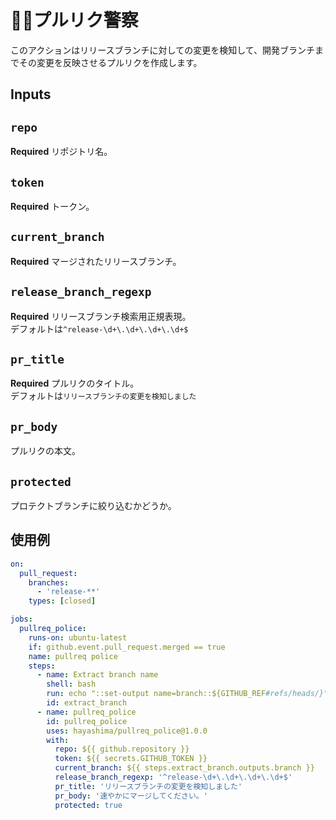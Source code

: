 # 👮‍♂️プルリク警察

このアクションはリリースブランチに対しての変更を検知して、開発ブランチまでその変更を反映させるプルリクを作成します。

## Inputs

## `repo`
**Required** リポジトリ名。  

## `token`
**Required** トークン。  

## `current_branch`
**Required** マージされたリリースブランチ。  

## `release_branch_regexp`
**Required** リリースブランチ検索用正規表現。  
デフォルトは`^release-\d+\.\d+\.\d+\.\d+$`

## `pr_title`
**Required** プルリクのタイトル。  
デフォルトは`リリースブランチの変更を検知しました`

## `pr_body`
プルリクの本文。

## `protected`
プロテクトブランチに絞り込むかどうか。

## 使用例

```.github/workflows/main.yml
on:
  pull_request:
    branches:
      - 'release-**'
    types: [closed]

jobs:
  pullreq_police:
    runs-on: ubuntu-latest
    if: github.event.pull_request.merged == true
    name: pullreq police
    steps:
      - name: Extract branch name
        shell: bash
        run: echo "::set-output name=branch::${GITHUB_REF#refs/heads/}"
        id: extract_branch
      - name: pullreq_police
        id: pullreq_police
        uses: hayashima/pullreq_police@1.0.0
        with:
          repo: ${{ github.repository }}
          token: ${{ secrets.GITHUB_TOKEN }}
          current_branch: ${{ steps.extract_branch.outputs.branch }}
          release_branch_regexp: '^release-\d+\.\d+\.\d+\.\d+$'
          pr_title: 'リリースブランチの変更を検知しました'
          pr_body: '速やかにマージしてください。'
          protected: true
```
